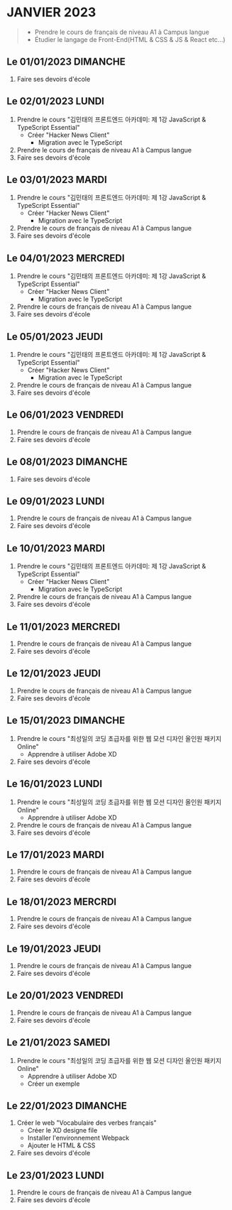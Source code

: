 # JANVIER 2023
> - Prendre le cours de français de niveau A1 à Campus langue 
> - Étudier le langage de Front-End(HTML & CSS & JS & React etc...)

## Le 01/01/2023 DIMANCHE
1. Faire ses devoirs d'école

## Le 02/01/2023 LUNDI
1. Prendre le cours "김민태의 프론트엔드 아카데미: 제 1강 JavaScript & TypeScript Essential"
    - Créer "Hacker News Client"
        - Migration avec le TypeScript
2. Prendre le cours de français de niveau A1 à Campus langue 
3. Faire ses devoirs d'école

## Le 03/01/2023 MARDI
1. Prendre le cours "김민태의 프론트엔드 아카데미: 제 1강 JavaScript & TypeScript Essential"
    - Créer "Hacker News Client"
        - Migration avec le TypeScript
2. Prendre le cours de français de niveau A1 à Campus langue 
3. Faire ses devoirs d'école

## Le 04/01/2023 MERCREDI
1. Prendre le cours "김민태의 프론트엔드 아카데미: 제 1강 JavaScript & TypeScript Essential"
    - Créer "Hacker News Client"
        - Migration avec le TypeScript
2. Prendre le cours de français de niveau A1 à Campus langue 
3. Faire ses devoirs d'école

## Le 05/01/2023 JEUDI
1. Prendre le cours "김민태의 프론트엔드 아카데미: 제 1강 JavaScript & TypeScript Essential"
    - Créer "Hacker News Client"
        - Migration avec le TypeScript
2. Prendre le cours de français de niveau A1 à Campus langue 
3. Faire ses devoirs d'école

## Le 06/01/2023 VENDREDI
1. Prendre le cours de français de niveau A1 à Campus langue 
2. Faire ses devoirs d'école

## Le 08/01/2023 DIMANCHE
1. Faire ses devoirs d'école

## Le 09/01/2023 LUNDI
1. Prendre le cours de français de niveau A1 à Campus langue
2. Faire ses devoirs d'école

## Le 10/01/2023 MARDI
1. Prendre le cours "김민태의 프론트엔드 아카데미: 제 1강 JavaScript & TypeScript Essential"
    - Créer "Hacker News Client"
        - Migration avec le TypeScript
2. Prendre le cours de français de niveau A1 à Campus langue
3. Faire ses devoirs d'école

## Le 11/01/2023 MERCREDI
1. Prendre le cours de français de niveau A1 à Campus langue
2. Faire ses devoirs d'école

## Le 12/01/2023 JEUDI
1. Prendre le cours de français de niveau A1 à Campus langue
2. Faire ses devoirs d'école

## Le 15/01/2023 DIMANCHE
1. Prendre le cours "최성일의 코딩 초급자를 위한 웹 모션 디자인 올인원 패키지 Online"
    - Apprendre à utiliser Adobe XD
2. Faire ses devoirs d'école

## Le 16/01/2023 LUNDI
1. Prendre le cours "최성일의 코딩 초급자를 위한 웹 모션 디자인 올인원 패키지 Online"
    - Apprendre à utiliser Adobe XD
2. Prendre le cours de français de niveau A1 à Campus langue
3. Faire ses devoirs d'école

## Le 17/01/2023 MARDI
1. Prendre le cours de français de niveau A1 à Campus langue
3. Faire ses devoirs d'école

## Le 18/01/2023 MERCRDI
1. Prendre le cours de français de niveau A1 à Campus langue
2. Faire ses devoirs d'école

## Le 19/01/2023 JEUDI
1. Prendre le cours de français de niveau A1 à Campus langue
2. Faire ses devoirs d'école

## Le 20/01/2023 VENDREDI
1. Prendre le cours de français de niveau A1 à Campus langue
2. Faire ses devoirs d'école

## Le 21/01/2023 SAMEDI
1. Prendre le cours "최성일의 코딩 초급자를 위한 웹 모션 디자인 올인원 패키지 Online"
    - Apprendre à utiliser Adobe XD
    - Créer un exemple

## Le 22/01/2023 DIMANCHE
1. Créer le web "Vocabulaire des verbes français"
    - Créer le XD designe file
    - Installer l'environnement Webpack 
    - Ajouter le HTML & CSS
2. Faire ses devoirs d'école

## Le 23/01/2023 LUNDI
1. Prendre le cours de français de niveau A1 à Campus langue
2. Faire ses devoirs d'école